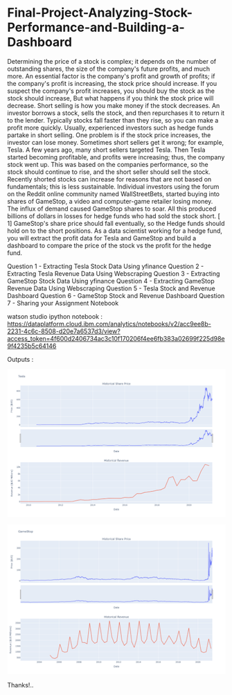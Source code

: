 # Final-Project-Analyzing-Stock-Performance-and-Building-a-Dashboard

Determining the price of a stock is complex; it depends on the number of outstanding shares, the size of the company's future profits, and much more.  An essential factor is the company's profit and growth of profits; if the company's profit is increasing, the stock price should increase.  If you suspect the company's profit increases, you should buy the stock as the stock should increase, But what happens if you think the stock price will decrease.   Short selling is how you make money if the stock decreases. An investor borrows a stock, sells the stock, and then repurchases it to return it to the lender.  Typically stocks fall faster than they rise, so you can make a profit more quickly. Usually, experienced investors such as hedge funds partake in short selling. One problem is if the stock price increases, the investor can lose money.  Sometimes short sellers get it wrong; for example, Tesla.  A few years ago, many short sellers targeted Tesla. Then Tesla started becoming profitable, and profits were increasing; thus, the company stock went up. This was based on the companies performance, so the stock should continue to rise, and the short seller should sell the stock.  Recently shorted stocks can increase for reasons that are not based on fundamentals; this is less sustainable.   Individual investors using the forum on the Reddit online community named WallStreetBets, started buying into shares of GameStop, a video and computer-game retailer losing money. The influx of demand caused GameStop shares to soar.  All this produced billions of dollars in losses for hedge funds who had sold the stock short. [ 1] GameStop's share price should fall eventually, so the Hedge funds should hold on to the short positions. As a data scientist working for a hedge fund, you will extract the profit data for Tesla and GameStop and build a dashboard to compare the price of the stock vs the profit for the hedge fund.

Question 1 - Extracting Tesla Stock Data Using yfinance
Question 2 - Extracting Tesla Revenue Data Using Webscraping
Question 3 - Extracting GameStop Stock Data Using yfinance
Question 4 - Extracting GameStop Revenue Data Using Webscraping
Question 5 - Tesla Stock and Revenue Dashboard
Question 6 - GameStop Stock and Revenue Dashboard
Question 7 - Sharing your Assignment Notebook 

watson studio ipython notebook :
https://dataplatform.cloud.ibm.com/analytics/notebooks/v2/acc9ee8b-2231-4c6c-8508-d20e7a6537d3/view?access_token=4f600d2406734ac3c10f170206f4ee6fb383a02699f225d98e9f4235b5c64146

Outputs :

![](https://github.com/ramkiran55/Final-Project-Analyzing-Stock-Performance-and-Building-a-Dashboard/blob/main/question5.png)

![](https://github.com/ramkiran55/Final-Project-Analyzing-Stock-Performance-and-Building-a-Dashboard/blob/main/question6.png)

Thanks!..
